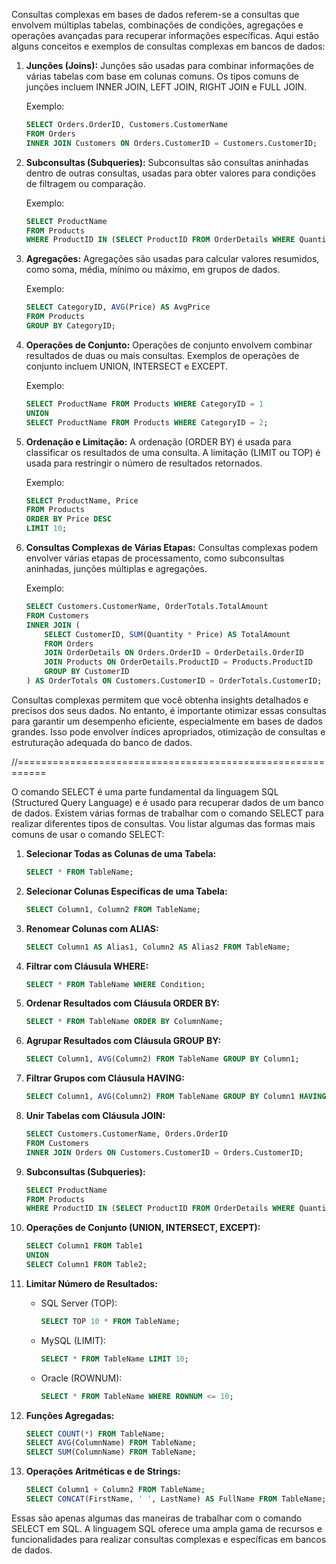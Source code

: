 Consultas complexas em bases de dados referem-se a consultas que envolvem múltiplas tabelas, combinações de condições, agregações e operações avançadas para recuperar informações específicas. Aqui estão alguns conceitos e exemplos de consultas complexas em bancos de dados:

1. **Junções (Joins):** Junções são usadas para combinar informações de várias tabelas com base em colunas comuns. Os tipos comuns de junções incluem INNER JOIN, LEFT JOIN, RIGHT JOIN e FULL JOIN.

   Exemplo:
   ```sql
   SELECT Orders.OrderID, Customers.CustomerName
   FROM Orders
   INNER JOIN Customers ON Orders.CustomerID = Customers.CustomerID;
   ```

2. **Subconsultas (Subqueries):** Subconsultas são consultas aninhadas dentro de outras consultas, usadas para obter valores para condições de filtragem ou comparação.

   Exemplo:
   ```sql
   SELECT ProductName
   FROM Products
   WHERE ProductID IN (SELECT ProductID FROM OrderDetails WHERE Quantity > 10);
   ```

3. **Agregações:** Agregações são usadas para calcular valores resumidos, como soma, média, mínimo ou máximo, em grupos de dados.

   Exemplo:
   ```sql
   SELECT CategoryID, AVG(Price) AS AvgPrice
   FROM Products
   GROUP BY CategoryID;
   ```

4. **Operações de Conjunto:** Operações de conjunto envolvem combinar resultados de duas ou mais consultas. Exemplos de operações de conjunto incluem UNION, INTERSECT e EXCEPT.

   Exemplo:
   ```sql
   SELECT ProductName FROM Products WHERE CategoryID = 1
   UNION
   SELECT ProductName FROM Products WHERE CategoryID = 2;
   ```

5. **Ordenação e Limitação:** A ordenação (ORDER BY) é usada para classificar os resultados de uma consulta. A limitação (LIMIT ou TOP) é usada para restringir o número de resultados retornados.

   Exemplo:
   ```sql
   SELECT ProductName, Price
   FROM Products
   ORDER BY Price DESC
   LIMIT 10;
   ```

6. **Consultas Complexas de Várias Etapas:** Consultas complexas podem envolver várias etapas de processamento, como subconsultas aninhadas, junções múltiplas e agregações.

   Exemplo:
   ```sql
   SELECT Customers.CustomerName, OrderTotals.TotalAmount
   FROM Customers
   INNER JOIN (
       SELECT CustomerID, SUM(Quantity * Price) AS TotalAmount
       FROM Orders
       JOIN OrderDetails ON Orders.OrderID = OrderDetails.OrderID
       JOIN Products ON OrderDetails.ProductID = Products.ProductID
       GROUP BY CustomerID
   ) AS OrderTotals ON Customers.CustomerID = OrderTotals.CustomerID;
   ```

Consultas complexas permitem que você obtenha insights detalhados e precisos dos seus dados. No entanto, é importante otimizar essas consultas para garantir um desempenho eficiente, especialmente em bases de dados grandes. Isso pode envolver índices apropriados, otimização de consultas e estruturação adequada do banco de dados.

//===========================================================

O comando SELECT é uma parte fundamental da linguagem SQL (Structured Query Language) e é usado para recuperar dados de um banco de dados. Existem várias formas de trabalhar com o comando SELECT para realizar diferentes tipos de consultas. Vou listar algumas das formas mais comuns de usar o comando SELECT:

1. **Selecionar Todas as Colunas de uma Tabela:**
   ```sql
   SELECT * FROM TableName;
   ```

2. **Selecionar Colunas Específicas de uma Tabela:**
   ```sql
   SELECT Column1, Column2 FROM TableName;
   ```

3. **Renomear Colunas com ALIAS:**
   ```sql
   SELECT Column1 AS Alias1, Column2 AS Alias2 FROM TableName;
   ```

4. **Filtrar com Cláusula WHERE:**
   ```sql
   SELECT * FROM TableName WHERE Condition;
   ```

5. **Ordenar Resultados com Cláusula ORDER BY:**
   ```sql
   SELECT * FROM TableName ORDER BY ColumnName;
   ```

6. **Agrupar Resultados com Cláusula GROUP BY:**
   ```sql
   SELECT Column1, AVG(Column2) FROM TableName GROUP BY Column1;
   ```

7. **Filtrar Grupos com Cláusula HAVING:**
   ```sql
   SELECT Column1, AVG(Column2) FROM TableName GROUP BY Column1 HAVING AVG(Column2) > 50;
   ```

8. **Unir Tabelas com Cláusula JOIN:**
   ```sql
   SELECT Customers.CustomerName, Orders.OrderID
   FROM Customers
   INNER JOIN Orders ON Customers.CustomerID = Orders.CustomerID;
   ```

9. **Subconsultas (Subqueries):**
   ```sql
   SELECT ProductName
   FROM Products
   WHERE ProductID IN (SELECT ProductID FROM OrderDetails WHERE Quantity > 10);
   ```

10. **Operações de Conjunto (UNION, INTERSECT, EXCEPT):**
    ```sql
    SELECT Column1 FROM Table1
    UNION
    SELECT Column1 FROM Table2;
    ```

11. **Limitar Número de Resultados:**
    - SQL Server (TOP):
      ```sql
      SELECT TOP 10 * FROM TableName;
      ```
    - MySQL (LIMIT):
      ```sql
      SELECT * FROM TableName LIMIT 10;
      ```
    - Oracle (ROWNUM):
      ```sql
      SELECT * FROM TableName WHERE ROWNUM <= 10;
      ```

12. **Funções Agregadas:**
    ```sql
    SELECT COUNT(*) FROM TableName;
    SELECT AVG(ColumnName) FROM TableName;
    SELECT SUM(ColumnName) FROM TableName;
    ```

13. **Operações Aritméticas e de Strings:**
    ```sql
    SELECT Column1 + Column2 FROM TableName;
    SELECT CONCAT(FirstName, ' ', LastName) AS FullName FROM TableName;
    ```

Essas são apenas algumas das maneiras de trabalhar com o comando SELECT em SQL. A linguagem SQL oferece uma ampla gama de recursos e funcionalidades para realizar consultas complexas e específicas em bancos de dados.